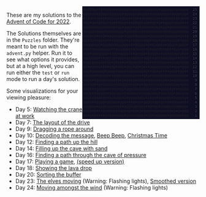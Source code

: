 <img align="right" width="306" height="294" src="https://raw.githubusercontent.com/seligman/aoc/master/2022/Puzzles/main_page_small.png">

These are my solutions to the [Advent of Code for 2022](https://adventofcode.com/2022).

The Solutions themselves are in the `Puzzles` folder.  They're meant to be run with the `advent.py` helper.  Run it to see what options it provides, but at a high level, you can run either the `test` or `run` mode to run a day's solution.

Some visualizations for your viewing pleasure:

* Day 5: [Watching the crane at work](https://imgur.com/a/nyVEK2j)
* Day 7: [The layout of the drive](https://imgur.com/a/PDXx0GX)
* Day 9: [Dragging a rope around](https://youtu.be/zTpJBzVDktk)
* Day 10: [Decoding the message](https://imgur.com/a/Z02NxRl), [Beep Beep](https://imgur.com/a/ZoLPltM), [Christmas Time](https://imgur.com/a/OWCDnlP)
* Day 12: [Finding a path up the hill](https://imgur.com/a/2EQCAaC)
* Day 14: [Filling up the cave with sand](https://youtu.be/Oqo4ee30pXU)
* Day 16: [Finding a path through the cave of pressure](https://youtu.be/XyWthomQ9mM)
* Day 17: [Playing a game](https://youtu.be/dMAxp1nmmiI), [(speed up version)](https://youtu.be/Hrsan4LFvDo)
* Day 18: [Showing the lava drop](https://imgur.com/a/e0rbktk)
* Day 20: [Sorting the buffer](https://youtu.be/Df63_i2p7jA)
* Day 23: [The elves moving](https://youtu.be/s3xn8bOo6pA) (Warning: Flashing lights), [Smoothed version](https://youtu.be/yPZwSp3Te_M)
* Day 24: [Moving amongst the wind](https://youtu.be/1lCGzchS6L4) (Warning: Flashing lights)
